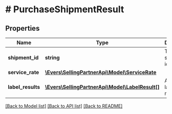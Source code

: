 # # PurchaseShipmentResult

## Properties

Name | Type | Description | Notes
------------ | ------------- | ------------- | -------------
**shipment_id** | **string** | The unique shipment identifier. |
**service_rate** | [**\Evers\SellingPartnerApi\Model\ServiceRate**](ServiceRate.md) |  |
**label_results** | [**\Evers\SellingPartnerApi\Model\LabelResult[]**](LabelResult.md) | A list of label results |

[[Back to Model list]](../../README.md#models) [[Back to API list]](../../README.md#endpoints) [[Back to README]](../../README.md)
